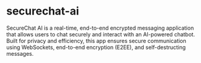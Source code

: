 # securechat-ai
SecureChat AI is a real-time, end-to-end encrypted messaging application that allows users to chat securely and interact with an AI-powered chatbot. Built for privacy and efficiency, this app ensures secure communication using WebSockets, end-to-end encryption (E2EE), and self-destructing messages.

